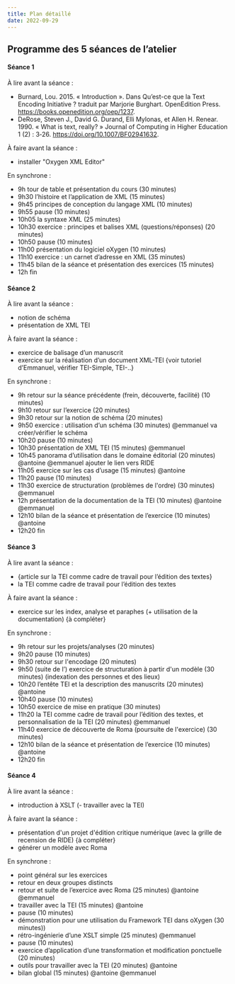 ```yaml
---
title: Plan détaillé
date: 2022-09-29
---
```

## Programme des 5 séances de l’atelier

#### Séance 1
À lire avant la séance :

- Burnard, Lou. 2015. « Introduction ». Dans Qu’est-ce que la Text Encoding Initiative ? traduit par Marjorie Burghart. OpenEdition Press. https://books.openedition.org/oep/1237.
- DeRose, Steven J., David G. Durand, Elli Mylonas, et Allen H. Renear. 1990. « What is text, really? » Journal of Computing in Higher Education 1 (2) : 3‑26. https://doi.org/10.1007/BF02941632.


À faire avant la séance :

- installer "Oxygen XML Editor"

En synchrone :

- 9h tour de table et présentation du cours (30 minutes)
- 9h30 l’histoire et l’application de XML (15 minutes)
- 9h45 principes de conception du langage XML (10 minutes)
- 9h55 pause (10 minutes)
- 10h05 la syntaxe XML (25 minutes)
- 10h30 exercice : principes et balises XML (questions/réponses) (20 minutes)
- 10h50 pause (10 minutes)
- 11h00 présentation du logiciel oXygen (10 minutes)
- 11h10 exercice : un carnet d’adresse en XML (35 minutes)
- 11h45 bilan de la séance et présentation des exercices (15 minutes)
- 12h fin

#### Séance 2
À lire avant la séance :

- notion de schéma
- présentation de XML TEI

À faire avant la séance :

- exercice de balisage d’un manuscrit
- exercice sur la réalisation d’un document XML-TEI {voir tutoriel d’Emmanuel, vérifier TEI-Simple, TEI-..}

En synchrone :

- 9h retour sur la séance précédente (frein, découverte, facilité) (10 minutes)
- 9h10 retour sur l’exercice (20 minutes)
- 9h30 retour sur la notion de schéma (20 minutes)
- 9h50 exercice : utilisation d’un schéma (30 minutes) @emmanuel va créer/vérifier le schéma
- 10h20 pause (10 minutes)
- 10h30 présentation de XML TEI (15 minutes) @emmanuel
- 10h45 panorama d’utilisation dans le domaine éditorial (20 minutes) @antoine @emmanuel ajouter le lien vers RIDE
- 11h05 exercice sur les cas d’usage (15 minutes) @antoine
- 11h20 pause (10 minutes)
- 11h30 exercice de structuration (problèmes de l'ordre) (30 minutes) @emmanuel
- 12h présentation de la documentation de la TEI (10 minutes) @antoine @emmanuel
- 12h10 bilan de la séance et présentation de l’exercice (10 minutes) @antoine
- 12h20 fin

#### Séance 3
À lire avant la séance :

- {article sur la TEI comme cadre de travail pour l’édition des textes}
- la TEI comme cadre de travail pour l’édition des textes

À faire avant la séance :

- exercice sur les index, analyse et paraphes (+ utilisation de la documentation) {à compléter}

En synchrone :

- 9h retour sur les projets/analyses (20 minutes)
- 9h20 pause (10 minutes)
- 9h30 retour sur l'encodage (20 minutes)
- 9h50 (suite de l’) exercice de structuration à partir d'un modèle (30 minutes) (indexation des personnes et des lieux)
- 10h20 l’entête TEI et la description des manuscrits (20 minutes) @antoine
- 10h40 pause (10 minutes)
- 10h50 exercice de mise en pratique (30 minutes)
- 11h20 la TEI comme cadre de travail pour l’édition des textes, et personnalisation de la TEI (20 minutes) @emmanuel
- 11h40 exercice de découverte de Roma (poursuite de l'exercice) (30 minutes)
- 12h10 bilan de la séance et présentation de l’exercice (10 minutes) @antoine
- 12h20 fin

#### Séance 4
À lire avant la séance :

- introduction à XSLT
(- travailler avec la TEI)

À faire avant la séance :

- présentation d'un projet d'édition critique numérique (avec la grille de recension de RIDE) {à compléter}
- générer un modèle avec Roma

En synchrone :

- point général sur les exercices
- retour en deux groupes distincts
- retour et suite de l’exercice avec Roma (25 minutes) @antoine @emmanuel
- travailler avec la TEI (15 minutes) @antoine
- pause (10 minutes)
- démonstration pour une utilisation du Framework TEI dans oXygen (30 minutes))
- rétro-ingénierie d’une XSLT simple (25 minutes) @emmanuel
- pause (10 minutes)
- exercice d’application d’une transformation et modification ponctuelle (20 minutes)
- outils pour travailler avec la TEI (20 minutes) @antoine
- bilan global (15 minutes) @antoine @emmanuel
